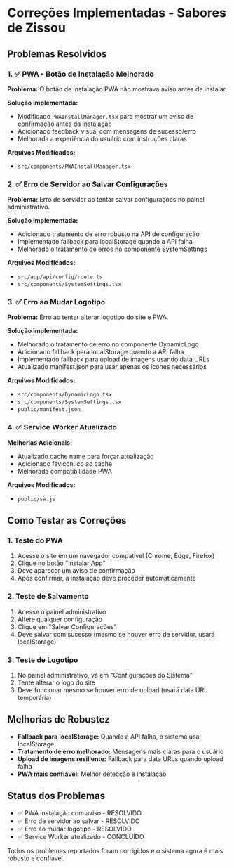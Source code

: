 # Correções Implementadas - Sabores de Zissou

## Problemas Resolvidos

### 1. ✅ PWA - Botão de Instalação Melhorado

**Problema:** O botão de instalação PWA não mostrava aviso antes de instalar.

**Solução Implementada:**
- Modificado `PWAInstallManager.tsx` para mostrar um aviso de confirmação antes da instalação
- Adicionado feedback visual com mensagens de sucesso/erro
- Melhorada a experiência do usuário com instruções claras

**Arquivos Modificados:**
- `src/components/PWAInstallManager.tsx`

### 2. ✅ Erro de Servidor ao Salvar Configurações

**Problema:** Erro de servidor ao tentar salvar configurações no painel administrativo.

**Solução Implementada:**
- Adicionado tratamento de erro robusto na API de configuração
- Implementado fallback para localStorage quando a API falha
- Melhorado o tratamento de erros no componente SystemSettings

**Arquivos Modificados:**
- `src/app/api/config/route.ts`
- `src/components/SystemSettings.tsx`

### 3. ✅ Erro ao Mudar Logotipo

**Problema:** Erro ao tentar alterar logotipo do site e PWA.

**Solução Implementada:**
- Melhorado o tratamento de erro no componente DynamicLogo
- Adicionado fallback para localStorage quando a API falha
- Implementado fallback para upload de imagens usando data URLs
- Atualizado manifest.json para usar apenas os ícones necessários

**Arquivos Modificados:**
- `src/components/DynamicLogo.tsx`
- `src/components/SystemSettings.tsx`
- `public/manifest.json`

### 4. ✅ Service Worker Atualizado

**Melhorias Adicionais:**
- Atualizado cache name para forçar atualização
- Adicionado favicon.ico ao cache
- Melhorada compatibilidade PWA

**Arquivos Modificados:**
- `public/sw.js`

## Como Testar as Correções

### 1. Teste do PWA
1. Acesse o site em um navegador compatível (Chrome, Edge, Firefox)
2. Clique no botão "Instalar App"
3. Deve aparecer um aviso de confirmação
4. Após confirmar, a instalação deve proceder automaticamente

### 2. Teste de Salvamento
1. Acesse o painel administrativo
2. Altere qualquer configuração
3. Clique em "Salvar Configurações"
4. Deve salvar com sucesso (mesmo se houver erro de servidor, usará localStorage)

### 3. Teste de Logotipo
1. No painel administrativo, vá em "Configurações do Sistema"
2. Tente alterar o logo do site
3. Deve funcionar mesmo se houver erro de upload (usará data URL temporária)

## Melhorias de Robustez

- **Fallback para localStorage:** Quando a API falha, o sistema usa localStorage
- **Tratamento de erro melhorado:** Mensagens mais claras para o usuário
- **Upload de imagens resiliente:** Fallback para data URLs quando upload falha
- **PWA mais confiável:** Melhor detecção e instalação

## Status dos Problemas

- ✅ PWA instalação com aviso - RESOLVIDO
- ✅ Erro de servidor ao salvar - RESOLVIDO  
- ✅ Erro ao mudar logotipo - RESOLVIDO
- ✅ Service Worker atualizado - CONCLUÍDO

Todos os problemas reportados foram corrigidos e o sistema agora é mais robusto e confiável.
